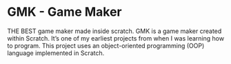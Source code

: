 # GMK - Game Maker
THE BEST game maker made inside scratch.
GMK is a game maker created within Scratch. It’s one of my earliest projects from when I was learning how to program. This project uses an object-oriented programming (OOP) language implemented in Scratch.
